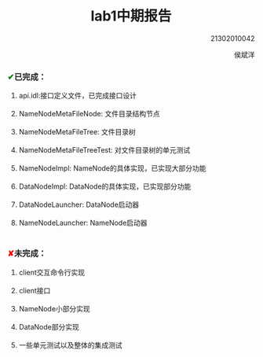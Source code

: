 <center><h1>lab1中期报告</h1></center>
<p align="right">21302010042</p>
<p align="right">侯斌洋</p>   

<h3><font color=Green>&#10004;</font>已完成：</h3>
<p>
<ol>
<li>api.idl:接口定义文件，已完成接口设计
</br></br>
<li>NameNodeMetaFileNode: 文件目录结构节点
</br></br>
<li>NameNodeMetaFileTree: 文件目录树
</br></br>
<li>NameNodeMetaFileTreeTest: 对文件目录树的单元测试
</br></br>
<li>NameNodeImpl: NameNode的具体实现，已实现大部分功能
</br></br>
<li>DataNodeImpl: DataNode的具体实现，已实现部分功能
</br></br>
<li>DataNodeLauncher: DataNode启动器
</br></br>
<li>NameNodeLauncher: NameNode启动器
</br></br>
</ol>
</p>

<h3><font color=Red>&#10008;</font>未完成：</h3>
<p>
<ol>
<li>client交互命令行实现
</br></br>
<li>client接口
</br></br>
<li>NameNode小部分实现
</br></br>
<li>DataNode部分实现
</br></br>
<li>一些单元测试以及整体的集成测试
</br></br>
</ol>
</p>
